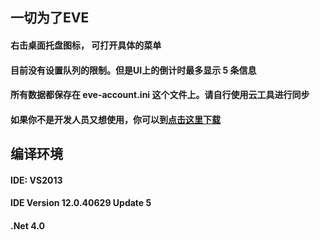 ## 一切为了EVE
#### 右击桌面托盘图标， 可打开具体的菜单
#### 目前没有设置队列的限制。但是UI上的倒计时最多显示 5 条信息
#### 所有数据都保存在 eve-account.ini 这个文件上。请自行使用云工具进行同步
#### 如果你不是开发人员又想使用，你可以到[点击这里下载](http://7xjgjz.com1.z0.glb.clouddn.com/eve%E6%8A%80%E8%83%BD%E8%AE%A1%E6%97%B6%E5%99%A8.7z) 

## 编译环境
#### IDE: VS2013 
#### IDE Version 12.0.40629 Update 5
#### .Net 4.0
